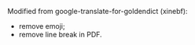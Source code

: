 Modified from google-translate-for-goldendict (xinebf): 

- remove emoji;
- remove line break in PDF.